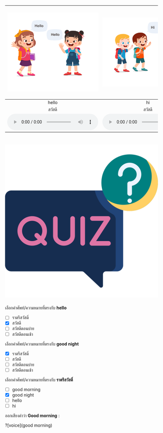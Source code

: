 
<div class="carrousel">


|![](/media/img/conversation/hello.svg)|![](/media/img/conversation/hi.svg)|![](/media/img/conversation/good&#x20;morning.svg)|![](/media/img/conversation/good&#x20;afternoon.svg)|![](/media/img/conversation/good&#x20;night.svg)|
| :----: | :----: | :----: | :----: | :----: |
|hello|hi|good morning|good afternoon|good night|
|สวัสดี|สวัสดี|สวัสดีตอนเช้า|สวัสดีตอนบ่าย|ราตรีสวัสดิ์|
|![](/media/audio/hello.mp3)|![](/media/audio/hi.mp3)|![](/media/audio/good&#x20;morning.mp3)|![](/media/audio/good&#x20;afternoon.mp3)|![](/media/audio/good&#x20;night.mp3)|

</div>


# ![icon](/media/icons/quiz.svg) 


 เลือกคำศัพท์/ความหมายที่ตรงกับ **hello**
 - [ ] ราตรีสวัสดิ์
 - [x] สวัสดี
 - [ ] สวัสดีตอนบ่าย
 - [ ] สวัสดีตอนเช้า

 เลือกคำศัพท์/ความหมายที่ตรงกับ **good night**
 - [x] ราตรีสวัสดิ์
 - [ ] สวัสดี
 - [ ] สวัสดีตอนบ่าย
 - [ ] สวัสดีตอนเช้า

 เลือกคำศัพท์/ความหมายที่ตรงกับ **ราตรีสวัสดิ์**
 - [ ] good morning
 - [x] good night
 - [ ] hello
 - [ ] hi

ออกเสียงคำว่า **Good morning** :

?[voice](good morning)